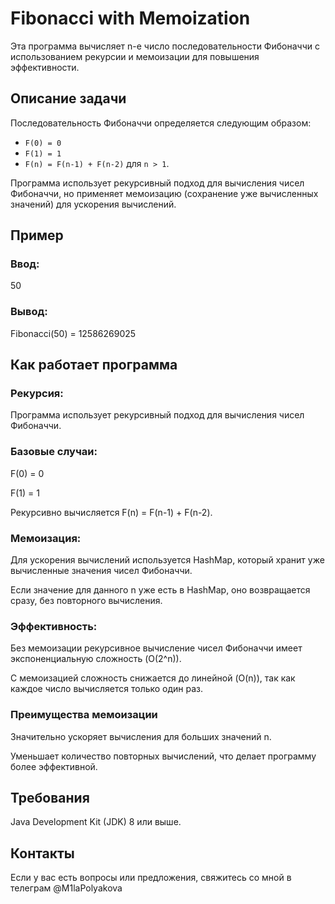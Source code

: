 # Fibonacci with Memoization

Эта программа вычисляет n-е число последовательности Фибоначчи с использованием рекурсии и мемоизации для повышения эффективности.

## Описание задачи

Последовательность Фибоначчи определяется следующим образом:
- `F(0) = 0`
- `F(1) = 1`
- `F(n) = F(n-1) + F(n-2)` для `n > 1`.

Программа использует рекурсивный подход для вычисления чисел Фибоначчи, но применяет мемоизацию (сохранение уже вычисленных значений) для ускорения вычислений.

## Пример

### Ввод:

50

### Вывод:

Fibonacci(50) = 12586269025

## Как работает программа
### Рекурсия:

Программа использует рекурсивный подход для вычисления чисел Фибоначчи.

### Базовые случаи:

F(0) = 0

F(1) = 1

Рекурсивно вычисляется F(n) = F(n-1) + F(n-2).

### Мемоизация:

Для ускорения вычислений используется HashMap, который хранит уже вычисленные значения чисел Фибоначчи.

Если значение для данного n уже есть в HashMap, оно возвращается сразу, без повторного вычисления.

### Эффективность:

Без мемоизации рекурсивное вычисление чисел Фибоначчи имеет экспоненциальную сложность (O(2^n)).

С мемоизацией сложность снижается до линейной (O(n)), так как каждое число вычисляется только один раз.

### Преимущества мемоизации
Значительно ускоряет вычисления для больших значений n.

Уменьшает количество повторных вычислений, что делает программу более эффективной.

## Требования
Java Development Kit (JDK) 8 или выше.

## Контакты
Если у вас есть вопросы или предложения, свяжитесь со мной в телеграм @M1laPolyakova
